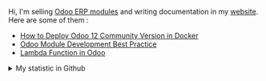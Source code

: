 Hi, I'm selling [Odoo ERP modules](https://apps.odoo.com/apps/browse?repo_maintainer_id=276647) and writing documentation in my [website](https://altela.net). Here are some of them :
<!-- BLOG-POST-LIST:START -->
- [How to Deploy Odoo 12 Community Version in Docker](https://www.altela.net/2023/08/how-to-deploy-odoo-12-community-version.html)
- [Odoo Module Development Best Practice](https://www.altela.net/2023/08/odoo-module-development-best-practice.html)
- [Lambda Function in Odoo](https://www.altela.net/2023/08/lambda-function-in-odoo.html)
<!-- BLOG-POST-LIST:END -->


<details>
    <summary>My statistic in Github</summary>
<div>

<br />

[![wakatime](https://wakatime.com/badge/user/38f68e85-6cc9-4ac7-986a-ffee8908ce8b.svg)](https://wakatime.com/@38f68e85-6cc9-4ac7-986a-ffee8908ce8b)

<img height="154" src="https://github-readme-stats.vercel.app/api?username=altela&count_private=true&theme=github_dark&hide_border=true&show_icons=true&include_all_commits=true&hide_rank=false&custom_title=Activity%20On%20GitHub" />
  
<img height="154" src="https://github-readme-stats.vercel.app/api/top-langs/?username=altela&layout=compact&theme=github_dark&&langs_count=10&hide_border=true&custom_title=Repository's%20Composition%20Languages" />
</div>
    
<!--START_SECTION:waka-->

```txt
Python            10 hrs 4 mins   ████████████████▒░░░░░░░░   65.08 %
XML               3 hrs 42 mins   ██████░░░░░░░░░░░░░░░░░░░   23.99 %
Text              40 mins         █░░░░░░░░░░░░░░░░░░░░░░░░   04.38 %
JavaScript        28 mins         ▓░░░░░░░░░░░░░░░░░░░░░░░░   03.07 %
ActionScript 3    26 mins         ▓░░░░░░░░░░░░░░░░░░░░░░░░   02.89 %
```

<!--END_SECTION:waka-->

</details>

<!-- Waka documentation : https://medium.com/@JakenH/show-off-your-coding-stats-on-your-github-profile-using-wakatime-ce3ceb1063b5 -->
